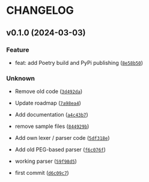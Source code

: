 # CHANGELOG



## v0.1.0 (2024-03-03)

### Feature

* feat: add Poetry build and PyPi publishing ([`8e58b50`](https://github.com/eugene-prout/yatla/commit/8e58b50db0fc590262845e5bd65ae651f0508ffa))

### Unknown

* Remove old code ([`3d492da`](https://github.com/eugene-prout/yatla/commit/3d492daec6e60180589ca836cf7ba93ee9966ea6))

* Update roadmap ([`7a98ea4`](https://github.com/eugene-prout/yatla/commit/7a98ea4b27a743da259c1f9b3d79a01473722308))

* Add documentation ([`a4c43b7`](https://github.com/eugene-prout/yatla/commit/a4c43b7f724bb34b1aedc574776f39b9db98e60d))

* remove sample files ([`844929b`](https://github.com/eugene-prout/yatla/commit/844929b436fd094aa0a3a3a4fd34129ff450f484))

* Add own lexer / parser code ([`5df318e`](https://github.com/eugene-prout/yatla/commit/5df318e72b2a74bcf8bdb32fc93ef79228f4ed38))

* Add old PEG-based parser ([`f6c076f`](https://github.com/eugene-prout/yatla/commit/f6c076f5be0d0d390c8dd334ed83739caca91466))

* working parser ([`59f98d5`](https://github.com/eugene-prout/yatla/commit/59f98d500691f5edb474d92338e58068d8cfb9fb))

* first commit ([`d6c09c7`](https://github.com/eugene-prout/yatla/commit/d6c09c74b7521097f8a070a36f15013be1495fb9))
